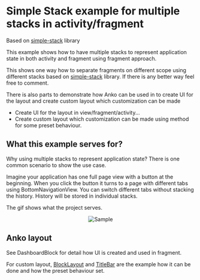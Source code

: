 # Simple Stack example for multiple stacks in activity/fragment

Based on [simple-stack](https://github.com/Zhuinden/simple-stack/) library

This example shows how to have multiple stacks to represent application state in both activity and fragment using fragment approach.

This shows one way how to separate fragments on different scope using different stacks based on [simple-stack](https://github.com/Zhuinden/simple-stack/) library. If there is any better way feel free to comment.

There is also parts to demonstrate how Anko can be used in 
to create UI for the layout and create custom layout which customization can be made

* Create UI for the layout in view/fragment/activity...
* Create custom layout which customization can be made using method for some preset behaviour.    

## What this example serves for?

Why using multiple stacks to represent application state? There is one common scenario to show the use case.

Imagine your application has one full page view with a button at the beginning. When you click the button it turns to a page with different tabs using BottomNavigationView. You can switch different tabs without stacking the history. History will be stored in individual stacks.

The gif shows what the project serves.

<p align="center">
<img alt='Sample' src="https://raw.githubusercontent.com/elton2048/SimpleStackTest/master/art/example.gif"></br>
</p>

## Anko layout

See DashboardBlock for detail how UI is created and used in fragment.

For custom layout, [BlockLayout](https://github.com/elton2048/SimpleStackTest/tree/master/feature/src/main/java/elton/com/simplestacktest/utils/ankolayout/BlockLayout.kt) and [TitleBar](https://github.com/elton2048/SimpleStackTest/tree/master/feature/src/main/java/elton/com/simplestacktest/utils/ankolayout/TitleBar.kt) are the example how it can be done and how the preset behaviour set.